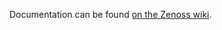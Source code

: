 Documentation can be found [on the Zenoss wiki](http://wiki.zenoss.org/ZenPack:Calculated_Performance).
